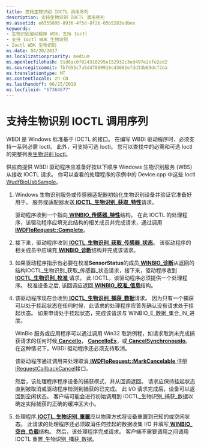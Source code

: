 ```yaml
---
title: 支持生物识别 IOCTL 调用序列
description: 支持生物识别 IOCTL 调用序列
ms.assetid: e6555895-8936-4f5d-8f2b-05b5283edbee
keywords:
- 生物识别驱动程序 WDK，支持 Ioctl
- 支持 Ioctl WDK 生物识别
- Ioctl WDK 生物识别
ms.date: 04/20/2017
ms.localizationpriority: medium
ms.openlocfilehash: 91d6ac6f024310295e152932c3ed497e2efe2ed2
ms.sourcegitcommit: fb7d95c7a5d47860918cd3602efdd33b69dcf2da
ms.translationtype: MT
ms.contentlocale: zh-CN
ms.lasthandoff: 06/25/2019
ms.locfileid: "67364677"
---
```

# <a name="supporting-biometric-ioctl-calling-sequence"></a>支持生物识别 IOCTL 调用序列


WBDI 是 Windows 标准基于 IOCTL 的接口。 在编写 WBDI 驱动程序时，必须支持一系列必需 Ioctl。 此外，可支持可选 Ioctl。 您可以查找中的必需和可选 Ioctl 的完整列表[生物识别 Ioctl](https://docs.microsoft.com/windows-hardware/drivers/ddi/content/index)。

供应商提供 WBDI 驱动程序应准备好按以下顺序 Windows 生物识别服务 (WBS) 从接收 IOCTL 请求。 你可以查看的处理程序的示例中的 Device.cpp 中这些 Ioctl [WudfBioUsbSample](https://github.com/Microsoft/Windows-driver-samples/tree/master/biometrics/driver)。

1.  Windows 生物识别服务或传感器适配器初始化生物识别设备并验证它准备好用于。 服务或适配器发送[ **IOCTL\_生物识别\_获取\_特性**](https://docs.microsoft.com/windows-hardware/drivers/ddi/content/winbio_ioctl/ni-winbio_ioctl-ioctl_biometric_get_attributes)请求。

    驱动程序收到一个指向[ **WINBIO\_传感器\_特性**](https://docs.microsoft.com/windows-hardware/drivers/ddi/content/winbio_ioctl/ns-winbio_ioctl-_winbio_sensor_attributes)结构。 在此 IOCTL 的处理程序，该驱动程序应填充此结构的相关成员并完成请求，通过调用[ **IWDFIoRequest::Complete**](https://docs.microsoft.com/windows-hardware/drivers/ddi/content/wudfddi/nf-wudfddi-iwdfiorequest-complete)。

2.  接下来，驱动程序收到[ **IOCTL\_生物识别\_获取\_传感器\_状态**](https://docs.microsoft.com/windows-hardware/drivers/ddi/content/winbio_ioctl/ni-winbio_ioctl-ioctl_biometric_get_sensor_status)。 该驱动程序的相关成员中应填充[ **WINBIO\_诊断**](https://docs.microsoft.com/windows-hardware/drivers/ddi/content/winbio_ioctl/ns-winbio_ioctl-_winbio_diagnostics)结构并完成该请求。

3.  如果驱动程序指示有必要在校准**SensorStatus**的成员[ **WINBIO\_诊断**](https://docs.microsoft.com/windows-hardware/drivers/ddi/content/winbio_ioctl/ns-winbio_ioctl-_winbio_diagnostics)从返回的结构IOCTL\_生物识别\_获取\_传感器\_状态请求，接下来，驱动程序收到[ **IOCTL\_生物识别\_校准** ](https://docs.microsoft.com/windows-hardware/drivers/ddi/content/winbio_ioctl/ni-winbio_ioctl-ioctl_biometric_calibrate)请求。 此 IOCTL，该驱动程序必须提供一个处理程序。 校准设备之后, 该回调应返回[ **WINBIO\_校准\_信息**](https://docs.microsoft.com/windows-hardware/drivers/ddi/content/winbio_ioctl/ns-winbio_ioctl-_winbio_calibration_info)结构。

4.  该驱动程序现在会收到[ **IOCTL\_生物识别\_捕获\_数据**](https://docs.microsoft.com/windows-hardware/drivers/ddi/content/winbio_ioctl/ni-winbio_ioctl-ioctl_biometric_capture_data)请求。 因为只有一个捕获可以处于挂起状态在任何时候，此请求的处理程序应首先确认没有请求处于挂起状态。 如果申请处于挂起状态，完成该请求与 WINBIO\_E\_数据\_集合\_IN\_进度。

    WinBio 服务或应用程序可以通过调用 Win32 取消例程，如请求取消未完成捕获请求的任何时候[ **CancelIo**](https://docs.microsoft.com/windows/desktop/FileIO/cancelio)， [ **CancelIoEx**](https://docs.microsoft.com/windows/desktop/FileIO/cancelioex-func)，或[ **CancelSynchronousIo**](https://docs.microsoft.com/windows/desktop/FileIO/cancelsynchronousio-func)。 在这种情况下，WBDI 驱动程序还必须支持取消。

    该驱动程序通过调用来处理取消[ **IWDFIoRequest::MarkCancelable** ](https://docs.microsoft.com/windows-hardware/drivers/ddi/content/wudfddi/nf-wudfddi-iwdfiorequest-markcancelable)注册[IRequestCallbackCancel](https://docs.microsoft.com/windows-hardware/drivers/ddi/content/wudfddi/nn-wudfddi-irequestcallbackcancel)接口。

    然后，该处理程序程序设备的捕获模式，并从回调返回。 请求应保持挂起状态直到被取消或驱动程序检测到捕获的已完成。 此 I/O 请求完成后，设备可以返回到空闲状态。 客户端可能会进行初始调用到 IOCTL\_生物识别\_捕获\_数据以确定实际捕获的正确的缓冲区大小。

5.  处理程序[ **IOCTL\_生物识别\_重置**](https://docs.microsoft.com/windows-hardware/drivers/ddi/content/winbio_ioctl/ni-winbio_ioctl-ioctl_biometric_reset)应以物理方式将设备重置到已知的或空闲状态。 此请求的处理程序还必须取消任何挂起的数据收集 I/O 并填写[ **WINBIO\_空白\_负载**](https://docs.microsoft.com/windows-hardware/drivers/ddi/content/winbio_ioctl/ns-winbio_ioctl-_winbio_blank_payload)结构。 然后，该处理程序完成请求。 客户端不需要调用之间调用 IOCTL 重置\_生物识别\_捕获\_数据。

 

 





